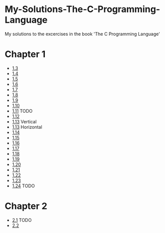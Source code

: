 # My-Solutions-The-C-Programming-Language
My solutions to the excercises in the book 'The C Programming Language'

# Chapter 1

* [1.3](https://github.com/kolaczyn/My-Solutions-The-C-Programming-Language/blob/master/1_3.c)
* [1.4](https://github.com/kolaczyn/My-Solutions-The-C-Programming-Language/blob/master/1_4.c)
* [1.5](https://github.com/kolaczyn/My-Solutions-The-C-Programming-Language/blob/master/1_5.c)
* [1.6](https://github.com/kolaczyn/My-Solutions-The-C-Programming-Language/blob/master/1_6.c)
* [1.7](https://github.com/kolaczyn/My-Solutions-The-C-Programming-Language/blob/master/1_7.c)
* [1.8](https://github.com/kolaczyn/My-Solutions-The-C-Programming-Language/blob/master/1_8.c)
* [1.9](https://github.com/kolaczyn/My-Solutions-The-C-Programming-Language/blob/master/1_9.c)
* [1.10](https://github.com/kolaczyn/My-Solutions-The-C-Programming-Language/blob/master/1_10.c)
* [1.11](https://github.com/kolaczyn/My-Solutions-The-C-Programming-Language/blob/master/1_11.c) TODO
* [1.12](https://github.com/kolaczyn/My-Solutions-The-C-Programming-Language/blob/master/1_12.c)
* [1.13](https://github.com/kolaczyn/My-Solutions-The-C-Programming-Language/blob/master/1_13_1.c) Vertical
* [1.13](https://github.com/kolaczyn/My-Solutions-The-C-Programming-Language/blob/master/1_13_2.c) Horizontal
* [1.14](https://github.com/kolaczyn/My-Solutions-The-C-Programming-Language/blob/master/1_14.c)
* [1.15](https://github.com/kolaczyn/My-Solutions-The-C-Programming-Language/blob/master/1_15.c)
* [1.16](https://github.com/kolaczyn/My-Solutions-The-C-Programming-Language/blob/master/1_16.c)
* [1.17](https://github.com/kolaczyn/My-Solutions-The-C-Programming-Language/blob/master/1_17.c)
* [1.18](https://github.com/kolaczyn/My-Solutions-The-C-Programming-Language/blob/master/1_18.c)
* [1.19](https://github.com/kolaczyn/My-Solutions-The-C-Programming-Language/blob/master/1_19.c)
* [1.20](https://github.com/kolaczyn/My-Solutions-The-C-Programming-Language/blob/master/1_20.c)
* [1.21](https://github.com/kolaczyn/My-Solutions-The-C-Programming-Language/blob/master/1_21.c)
* [1.22](https://github.com/kolaczyn/My-Solutions-The-C-Programming-Language/blob/master/1_22.c)
* [1.23](https://github.com/kolaczyn/My-Solutions-The-C-Programming-Language/blob/master/1_23.c)
* [1.24](https://github.com/kolaczyn/My-Solutions-The-C-Programming-Language/blob/master/1_24.c) TODO

# Chapter 2

* [2.1](https://github.com/kolaczyn/My-Solutions-The-C-Programming-Language/blob/master/2_1.c) TODO
* [2.2](https://github.com/kolaczyn/My-Solutions-The-C-Programming-Language/blob/master/2_2.c)
